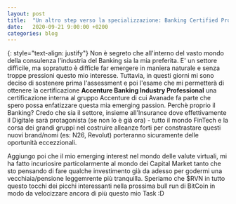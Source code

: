 ```yaml
---
layout: post
title:  "Un altro step verso la specializzazione: Banking Certified Professional"
date:   2020-09-21 9:00:00 +0200
categories: blog
---
```

{: style="text-align: justify"}
Non è segreto che all'interno del vasto mondo della consulenza l'industria del Banking sia la mia preferita. E' un settore difficile, ma sopratutto è difficle far emergere in maniera naturale e senza troppe pressioni questo mio interesse. Tuttavia, in questi giorni mi sono deciso di sostenere prima l'assessment e poi l'esame che mi permetterà di ottenere la certificazione **Accenture Banking Industry Professional** una certificazione interna al gruppo Accenture di cui Avanade fa parte che spero possa enfatizzare questa mia emerging passion. Perchè proprio il Banking? Credo che sia il settore, insieme all'Insurance dove effettivamente il Digitale sarà protagonista (se non lo è già ora) - tutto il mondo FinTech e la corsa dei grandi gruppi nel costruire alleanze forti per constrastare questi nuovi brand/nomi (es: N26, Revolut) porteranno sicuramente delle oportunità eccezzionali.

Aggiungo poi che il mio emerging interest nel mondo delle valute virtuali, mi ha fatto incuriosire particolarmente al mondo dei Capital Market tanto che sto pensando di fare qualche investimento già da adesso per godermi una vecchiaia/pensione leggemrente più tranquilla. Speriamo che $RVN in tutto questo tocchi dei picchi interessanti nella prossima bull run di BitCoin in modo da velocizzare ancora di più questo mio Task :D 